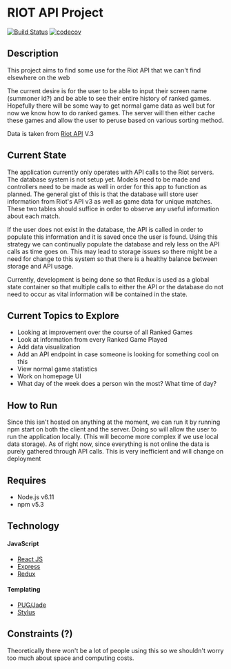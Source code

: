 # RIOT API Project

[![Build Status](https://travis-ci.org/JuiMin/Riot-API-Data.svg?branch=master)](https://travis-ci.org/JuiMin/Riot-API-Data)
[![codecov](https://codecov.io/gh/JuiMin/Riot-API-Data/branch/master/graph/badge.svg)](https://codecov.io/gh/JuiMin/Riot-API-Data)


## Description
This project aims to find some use for the Riot API that we can't find elsewhere on the web

The current desire is for the user to be able to input their screen name (summoner id?) and be able to see their
entire history of ranked games. Hopefully there will be some way to get normal game data as well but for now we know
how to do ranked games. The server will then either cache these games and allow the user to peruse based on various sorting
method.

Data is taken from [Riot API](https://developer.riotgames.com/) V.3

## Current State
The application currently only operates with API calls to the Riot servers. The database system is not setup yet. Models need to be made and controllers need to be made as well in order for this app to function as planned. The general gist of this is that the database will store user information from Riot's API v3 as well as game data for unique matches. These two tables should suffice in order to observe any useful information about each match.

If the user does not exist in the database, the API is called in order to populate this information and it is saved once the user is found. Using this strategy we can continually populate the database and rely less on the API calls as time goes on.
This may lead to storage issues so there might be a need for change to this system so that there is a healthy balance between storage and API usage.

Currently, development is being done so that Redux is used as a global state container so that multiple calls to either the API or the database do not need to occur as vital information will be contained in the state.


## Current Topics to Explore
- Looking at improvement over the course of all Ranked Games
- Look at information from every Ranked Game Played
- Add data visualization
- Add an API endpoint in case someone is looking for something cool on this
- View normal game statistics
- Work on homepage UI
- What day of the week does a person win the most? What time of day?

## How to Run
Since this isn't hosted on anything at the moment, we can run it by running npm start on both
the client and the server. Doing so will allow the user to run the application locally. (This
will become more complex if we use local data storage). As of right now, since everything is not online
the data is purely gathered through API calls. This is very inefficient and will change on deployment

## Requires
- Node.js v6.11
- npm v5.3

## Technology
#### JavaScript
- [React JS](https://facebook.github.io/react/)
- [Express](https://expressjs.com/)
- [Redux](http://redux.js.org/)

#### Templating
- [PUG/Jade](https://pugjs.org/api/getting-started.html)
- [Stylus](http://stylus-lang.com/)


## Constraints (?)
Theoretically there won't be a lot of people using this so we shouldn't worry too much about space and computing costs.
